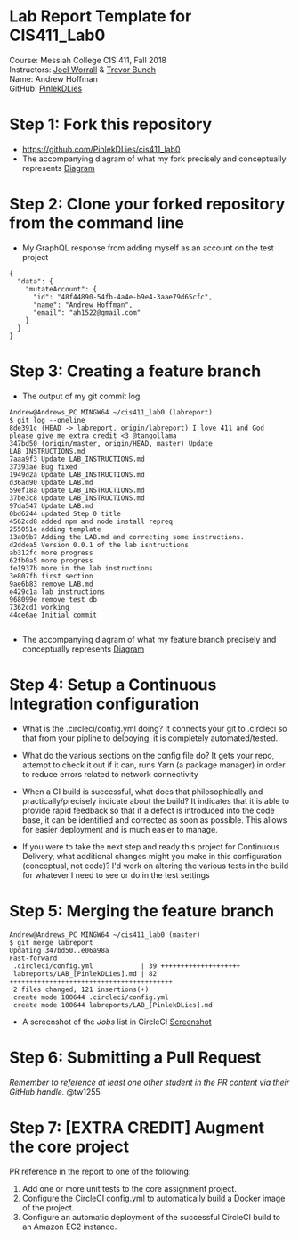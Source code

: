 # Lab Report Template for CIS411_Lab0
Course: Messiah College CIS 411, Fall 2018<br/>
Instructors: [Joel Worrall](https://github.com/tangollama) & [Trevor Bunch](https://github.com/trevordbunch)<br/>
Name: Andrew Hoffman<br/>
GitHub: [PinlekDLies](https://github.com/PinlekDLies)<br/>

# Step 1: Fork this repository
- https://github.com/PinlekDLies/cis411_lab0
- The accompanying diagram of what my fork precisely and conceptually represents
[Diagram](https://imgur.com/a/apJ2Phf)

# Step 2: Clone your forked repository from the command line
- My GraphQL response from adding myself as an account on the test project
```
{
  "data": {
    "mutateAccount": {
      "id": "48f44890-54fb-4a4e-b9e4-3aae79d65cfc",
      "name": "Andrew Hoffman",
      "email": "ah1522@gmail.com"
    }
  }
}

```

# Step 3: Creating a feature branch
- The output of my git commit log
```
Andrew@Andrews_PC MINGW64 ~/cis411_lab0 (labreport)
$ git log --oneline
8de391c (HEAD -> labreport, origin/labreport) I love 411 and God please give me extra credit <3 @tangollama
347bd50 (origin/master, origin/HEAD, master) Update LAB_INSTRUCTIONS.md
7aaa9f3 Update LAB_INSTRUCTIONS.md
37393ae Bug fixed
1949d2a Update LAB_INSTRUCTIONS.md
d36ad90 Update LAB.md
59ef18a Update LAB_INSTRUCTIONS.md
37be3c8 Update LAB_INSTRUCTIONS.md
97da547 Update LAB.md
0bd6244 updated Step 0 title
4562cd8 added npm and node install repreq
255051e adding template
13a09b7 Adding the LAB.md and correcting some instructions.
d2ddea5 Version 0.0.1 of the lab isntructions
ab312fc more progress
62fb0a5 more progress
fe1937b more in the lab instructions
3e807fb first section
9ae6b83 remove LAB.md
e429c1a lab instructions
968099e remove test db
7362cd1 working
44ce6ae Initial commit


```
- The accompanying diagram of what my feature branch precisely and conceptually represents
[Diagram](https://imgur.com/uiDEKlq)

# Step 4: Setup a Continuous Integration configuration
- What is the .circleci/config.yml doing?
It connects your git to .circleci so that from your pipline to delpoying, it is completely automated/tested. 

- What do the various sections on the config file do?
It gets your repo, attempt to check it out if it can, runs Yarn (a package manager) in order to reduce errors related to network connectivity

- When a CI build is successful, what does that philosophically and practically/precisely indicate about the build?
It indicates that it is able to provide rapid feedback so that if a defect is introduced into the code base, it can be identified and corrected as soon as possible. This allows for easier deployment and is much easier to manage. 

- If you were to take the next step and ready this project for Continuous Delivery, what additional changes might you make in this configuration (conceptual, not code)?
I'd work on altering the various tests in the build for whatever I need to see or do in the test settings

# Step 5: Merging the feature branch

```
Andrew@Andrews_PC MINGW64 ~/cis411_lab0 (master)
$ git merge labreport
Updating 347bd50..e06a98a
Fast-forward
 .circleci/config.yml            | 39 ++++++++++++++++++++
 labreports/LAB_[PinlekDLies].md | 82 +++++++++++++++++++++++++++++++++++++++++
 2 files changed, 121 insertions(+)
 create mode 100644 .circleci/config.yml
 create mode 100644 labreports/LAB_[PinlekDLies].md

```

* A screenshot of the _Jobs_ list in CircleCI
[Screenshot](https://imgur.com/rl6ypUO)

# Step 6: Submitting a Pull Request
_Remember to reference at least one other student in the PR content via their GitHub handle._
@tw1255

# Step 7: [EXTRA CREDIT] Augment the core project
PR reference in the report to one of the following:
1. Add one or more unit tests to the core assignment project. 
2. Configure the CircleCI config.yml to automatically build a Docker image of the project.
3. Configure an automatic deployment of the successful CircleCI build to an Amazon EC2 instance.

